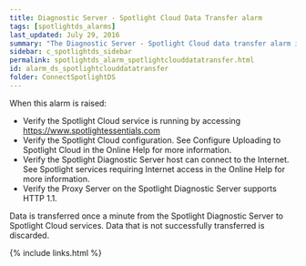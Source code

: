 ```yaml
---
title: ﻿Diagnostic Server - Spotlight Cloud Data Transfer alarm
tags: [spotlightds_alarms]
last_updated: July 29, 2016
summary: "The Diagnostic Server - Spotlight Cloud data transfer alarm is raised when the transfer of data to Spotlight Cloud services (including the Spotlight web site and Spotlight Mobile) is not successful."
sidebar: c_spotlightds_sidebar
permalink: spotlightds_alarm_spotlightclouddatatransfer.html
id: alarm_ds_spotlightclouddatatransfer
folder: ConnectSpotlightDS
---
```



When this alarm is raised:

* Verify the Spotlight Cloud service is running by accessing https://www.spotlightessentials.com
* Verify the Spotlight Cloud configuration. See Configure Uploading to Spotlight Cloud in the Online Help for more information.
* Verify the Spotlight Diagnostic Server host can connect to the Internet. See Spotlight services requiring Internet access in the Online Help for more information.
* Verify the Proxy Server on the Spotlight Diagnostic Server supports HTTP 1.1.

Data is transferred once a minute from the Spotlight Diagnostic Server to Spotlight Cloud services. Data that is not successfully transferred is discarded.



{% include links.html %}
